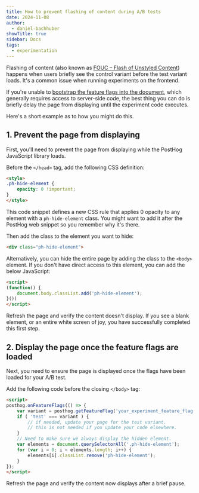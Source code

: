 ```yaml
---
title: How to prevent flashing of content during A/B tests
date: 2024-11-08
author:
  - daniel-bachhuber
showTitle: true
sidebar: Docs
tags:
  - experimentation
---
```



Flashing of content (also known as [FOUC – Flash of Unstyled Content](https://en.wikipedia.org/wiki/Flash_of_unstyled_content)) happens when users briefly see the control variant before the test variant loads. It's a common issue when running experiments on the frontend.

If you're unable to [bootstrap the feature flags into the document](/docs/feature-flags/bootstrapping), which generally requires access to server-side code, the best thing you can do is briefly delay the page from displaying until the experiment code executes.

Here's a short example as to how you might do this.

## 1. Prevent the page from displaying

First, you'll need to prevent the page from displaying while the PostHog JavaScript library loads.

Before the `</head>` tag, add the following CSS definition:

```html
<style>
.ph-hide-element {
    opacity: 0 !important;
}
</style>
```

This code snippet defines a new CSS rule that applies 0 opacity to any element with a `ph-hide-element` class. You might want to add it after the PostHog web snippet so you remember why it's there.

Then add the class to the element you want to hide:
```html
<div class="ph-hide-element">
```

Alternatively, you can hide the entire page by adding the class to the `<body>` element. If you don't have direct access to this element, you can add the below JavaScript:
```html
<script>
(function() {
    document.body.classList.add('ph-hide-element');
}())
</script>
```

Refresh the page and verify the content doesn't display. If you see a blank element, or an entire white screen of joy, you have successfully completed this first step.

## 2. Display the page once the feature flags are loaded

Next, you need to ensure the page is displayed once the flags have been loaded for your A/B test.

Add the following code before the closing `</body>` tag:

```html
<script>
posthog.onFeatureFlags(() => {
    var variant = posthog.getFeatureFlag('your_experiment_feature_flag')
    if ( 'test' === variant ) {
        // if needed, update your page for the test variant. 
        // this is not needed if you update your code elsewhere.
    }
    // Need to make sure we always display the hidden element.
    var elements = document.querySelectorAll('.ph-hide-element');
    for (var i = 0; i < elements.length; i++) {
        elements[i].classList.remove('ph-hide-element');
    }
});
</script>
```

Refresh the page and verify the content now displays after a brief pause.